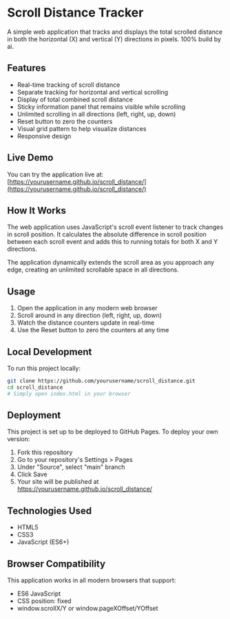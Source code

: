 # Scroll Distance Tracker

A simple web application that tracks and displays the total scrolled distance in both the horizontal (X) and vertical (Y) directions in pixels. 100% build by ai.

## Features

- Real-time tracking of scroll distance
- Separate tracking for horizontal and vertical scrolling
- Display of total combined scroll distance
- Sticky information panel that remains visible while scrolling
- Unlimited scrolling in all directions (left, right, up, down)
- Reset button to zero the counters
- Visual grid pattern to help visualize distances
- Responsive design

## Live Demo

You can try the application live at: [https://yourusername.github.io/scroll_distance/](https://yourusername.github.io/scroll_distance/)

## How It Works

The web application uses JavaScript's scroll event listener to track changes in scroll position. It calculates the absolute difference in scroll position between each scroll event and adds this to running totals for both X and Y directions.

The application dynamically extends the scroll area as you approach any edge, creating an unlimited scrollable space in all directions.

## Usage

1. Open the application in any modern web browser
2. Scroll around in any direction (left, right, up, down)
3. Watch the distance counters update in real-time
4. Use the Reset button to zero the counters at any time

## Local Development

To run this project locally:

```bash
git clone https://github.com/yourusername/scroll_distance.git
cd scroll_distance
# Simply open index.html in your browser
```

## Deployment

This project is set up to be deployed to GitHub Pages. To deploy your own version:

1. Fork this repository
2. Go to your repository's Settings > Pages
3. Under "Source", select "main" branch
4. Click Save
5. Your site will be published at https://yourusername.github.io/scroll_distance/

## Technologies Used

- HTML5
- CSS3
- JavaScript (ES6+)

## Browser Compatibility

This application works in all modern browsers that support:
- ES6 JavaScript
- CSS position: fixed
- window.scrollX/Y or window.pageXOffset/YOffset 